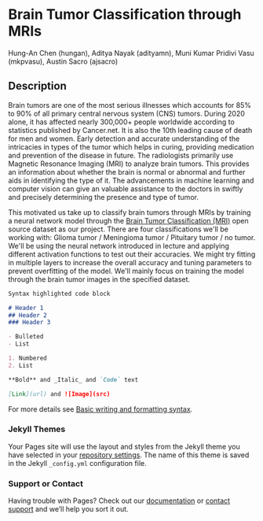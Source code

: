 # Brain Tumor Classification through MRIs

Hung-An Chen (hungan),
Aditya Nayak (adityamn),
Muni Kumar Pridivi Vasu (mkpvasu),
Austin Sacro (ajsacro)

## Description

Brain tumors are one of the most serious illnesses which accounts for 85% to 90% of all primary central nervous system (CNS) tumors. During 2020 alone, it has affected nearly 300,000+ people worldwide according to statistics published by Cancer.net. It is also the 10th leading cause of death for men and women. Early detection and accurate understanding of the intricacies in types of the tumor which helps in curing, providing medication and prevention of the disease in future. The radiologists primarily use Magnetic Resonance Imaging (MRI) to analyze brain tumors. This provides an information about whether the brain is normal or abnormal and further aids in identifying the type of it. The advancements in machine learning and computer vision can give an valuable assistance to the doctors in swiftly and precisely determining the presence and type of tumor.

This motivated us take up to classify brain tumors through MRIs by training a neural network model through the [Brain Tumor Classification (MRI)](https://figshare.com/articles/dataset/brain_tumor_dataset/1512427?file=7953679) open source dataset as our project. There are four classifications we'll be working with: Glioma tumor / Meningioma tumor / Pituitary tumor / no tumor. We'll be using the neural network introduced in lecture and applying different activation functions to test out their accuracies. We might try fitting in multiple layers to increase the overall accuracy and tuning parameters to prevent overfitting of the model. We'll mainly focus on training the model through the brain tumor images in the specified dataset.



```markdown
Syntax highlighted code block

# Header 1
## Header 2
### Header 3

- Bulleted
- List

1. Numbered
2. List

**Bold** and _Italic_ and `Code` text

[Link](url) and ![Image](src)
```

For more details see [Basic writing and formatting syntax](https://docs.github.com/en/github/writing-on-github/getting-started-with-writing-and-formatting-on-github/basic-writing-and-formatting-syntax).

### Jekyll Themes

Your Pages site will use the layout and styles from the Jekyll theme you have selected in your [repository settings](https://github.com/tzuan16/BrainTumorClassification/settings/pages). The name of this theme is saved in the Jekyll `_config.yml` configuration file.

### Support or Contact

Having trouble with Pages? Check out our [documentation](https://docs.github.com/categories/github-pages-basics/) or [contact support](https://support.github.com/contact) and we’ll help you sort it out.
